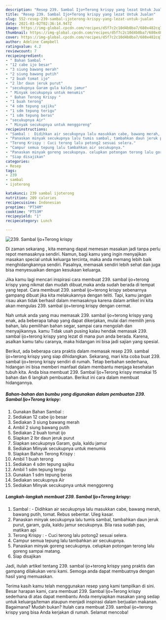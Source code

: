 ```yaml
---
description: "Resep 239. Sambal Ijo+Terong krispy yang lezat Untuk Jualan"
title: "Resep 239. Sambal Ijo+Terong krispy yang lezat Untuk Jualan"
slug: 552-resep-239-sambal-ijoterong-krispy-yang-lezat-untuk-jualan
date: 2021-03-02T02:36:14.947Z
image: https://img-global.cpcdn.com/recipes/d5f7c2c10d4b0ba7/680x482cq70/239-sambal-ijoterong-krispy-foto-resep-utama.jpg
thumbnail: https://img-global.cpcdn.com/recipes/d5f7c2c10d4b0ba7/680x482cq70/239-sambal-ijoterong-krispy-foto-resep-utama.jpg
cover: https://img-global.cpcdn.com/recipes/d5f7c2c10d4b0ba7/680x482cq70/239-sambal-ijoterong-krispy-foto-resep-utama.jpg
author: Adeline Campbell
ratingvalue: 4.2
reviewcount: 7
recipeingredient:
- " Bahan Sambal "
- "12 cabe ijo besar"
- "3 siung bawang merah"
- "2 siung bawang putih"
- "2 buah tomat ijo"
- "2 lbr daun jeruk purut"
- "secukupnya Garam gula kaldu jamur"
- " Minyak secukupnya untuk menumis"
- " Bahan Terong Krispy "
- "1 buah terong"
- "4 sdm tepung sajiku"
- "1 sdm tepung terigu"
- "1 sdm tepung beras"
- "secukupnya Air"
- " Minyak secukupnya untuk menggoreng"
recipeinstructions:
- "Sambal :  Didihkan air secukupnya lalu masukkan cabe, bawang merah, bawang putih, tomat. Rebus sebentar. Uleg kasar."
- "Panaskan minyak secukupnya lalu tumis sambal, tambahkan daun jeruk purut, garam, gula, kaldu jamur secukupnya. Bila rasa sudah pas, matikan api"
- "Terong Krispy : Cuci terong lalu potong2 sesuai selera."
- "Campur semua tepung lalu tambahkan air secukupnya."
- "Panaskan minyak goreng secukupnya. celupkan potongan terong lalu goreng sampai matang."
- "Siap disajikan"
categories:
- Resep
tags:
- 239
- sambal
- ijoterong

katakunci: 239 sambal ijoterong 
nutrition: 209 calories
recipecuisine: Indonesian
preptime: "PT34M"
cooktime: "PT53M"
recipeyield: "1"
recipecategory: Lunch

---
```



![239. Sambal Ijo+Terong krispy](https://img-global.cpcdn.com/recipes/d5f7c2c10d4b0ba7/680x482cq70/239-sambal-ijoterong-krispy-foto-resep-utama.jpg)

Di zaman  sekarang , kita memang dapat memesan masakan jadi tanpa perlu repot memasaknya sendiri. Namun, bagi kamu yang ingin menyajikan masakan special untuk keluarga tercinta, maka anda memang lebih baik menghidangkannya sendiri. Pasalnya, memasak sendiri lebih sehat dan juga bisa menyesuaikan dengan kesukaan keluarga.

Jika kamu lagi mencari inspirasi cara membuat 239. sambal ijo+terong krispy yang nikmat dan mudah dibuat,maka anda sudah berada di tempat yang tepat. Cara membuat 239. sambal ijo+terong krispy  sebenarnya gampang dibuat jika kita melakukannya dengan teliti. Tapi, kamu jangan risau akan tidak berhasil dalam memasaknya 
karena dalam artikel ini kita akan mengulas 239. sambal ijo+terong krispy dengan cermat.  



Nah untuk anda yang mau memasak 239. sambal ijo+terong krispy yang enak, ada beberapa tahap yang dapat dikerjakan, mulai dari memilih jenis bahan, lalu pemilihan bahan segar, sampai cara mengolah dan menyajikannya. kamu Tidak usah pusing kalau hendak memasak 239. sambal ijo+terong krispy yang lezat di mana pun anda berada. Karena, asalkan kamu  tahu caranya, maka hidangan ini bisa jadi sajian yang spesial.

Berikut, ada beberapa cara praktis  dalam memasak resep 239. sambal ijo+terong krispy yang siap dihidangkan. Sekarang, mari kita coba buat 239. sambal ijo+terong krispy sendiri di rumah. Tetap berbahan sederhana, hidangan ini bisa memberi manfaat dalam membantu menjaga kesehatan tubuh kita. Anda bisa membuat 239. Sambal Ijo+Terong krispy memakai 15 bahan dan 6 langkah pembuatan. Berikut ini cara dalam membuat hidangannya.

<!--inarticleads1-->

##### Bahan-bahan dan bumbu yang digunakan dalam pembuatan 239. Sambal Ijo+Terong krispy:

1. Gunakan  Bahan Sambal :
1. Sediakan 12 cabe ijo besar
1. Sediakan 3 siung bawang merah
1. Ambil 2 siung bawang putih
1. Sediakan 2 buah tomat ijo
1. Siapkan 2 lbr daun jeruk purut
1. Siapkan secukupnya Garam, gula, kaldu jamur
1. Sediakan  Minyak secukupnya untuk menumis
1. Siapkan  Bahan Terong Krispy :
1. Ambil 1 buah terong
1. Sediakan 4 sdm tepung sajiku
1. Ambil 1 sdm tepung terigu
1. Gunakan 1 sdm tepung beras
1. Sediakan secukupnya Air
1. Sediakan  Minyak secukupnya untuk menggoreng




<!--inarticleads2-->

##### Langkah-langkah membuat 239. Sambal Ijo+Terong krispy:

1. Sambal :  - Didihkan air secukupnya lalu masukkan cabe, bawang merah, bawang putih, tomat. Rebus sebentar. Uleg kasar.
1. Panaskan minyak secukupnya lalu tumis sambal, tambahkan daun jeruk purut, garam, gula, kaldu jamur secukupnya. Bila rasa sudah pas, matikan api
1. Terong Krispy : - Cuci terong lalu potong2 sesuai selera.
1. Campur semua tepung lalu tambahkan air secukupnya.
1. Panaskan minyak goreng secukupnya. celupkan potongan terong lalu goreng sampai matang.
1. Siap disajikan




Jadi, itulah artikel tentang  239. sambal ijo+terong krispy  yang praktis dan gampang dilakukan versi kami. Semoga anda dapat membuatnya dengan hasil yang memuaskan. 

Terima kasih kamu telah menggunakan resep yang kami tampilkan di sini. Besar harapan kami, cara membuat  239. Sambal Ijo+Terong krispy sederhana di atas dapat membantu Anda menyiapkan masakan yang sedap untuk keluarga/teman ataupun menjadi inspirasi dalam berjualan makanan. Bagaimana? Mudah bukan? Itulah cara membuat 239. sambal ijo+terong krispy yang bisa Anda kerjakan di rumah. Selamat mencoba!


